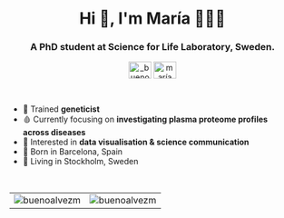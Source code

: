 
<h1 align="center">Hi 👋, I'm María 👩🏻‍💻</h1>
<h3 align="center">A PhD student at Science for Life Laboratory, Sweden.</h3>
<p align="center">
<a href="https://twitter.com/_buenoalvez" target="blank"><img align="center" src="https://raw.githubusercontent.com/rahuldkjain/github-profile-readme-generator/master/src/images/icons/Social/twitter.svg" alt="_buenoalvez" height="30" width="40" /></a>
<a href="https://linkedin.com/in/maría bueno álvez" target="blank"><img align="center" src="https://raw.githubusercontent.com/rahuldkjain/github-profile-readme-generator/master/src/images/icons/Social/linked-in-alt.svg" alt="maría bueno álvez" height="30" width="40" /></a>
</p>
<br>



- 🧬 Trained **geneticist**
- 🩸 Currently focusing on **investigating plasma proteome profiles across diseases**
- 🎨 Interested in **data visualisation & science communication**
- 🏡 Born in Barcelona, Spain 
- 📌 Living in Stockholm, Sweden 

<br>

<table>
  <tr>
    <td><img align="center" src="https://github-readme-stats.vercel.app/api?username=buenoalvezm&show_icons=true&locale=en" alt="buenoalvezm" /></td>
    <td><img align="center" src="https://github-readme-streak-stats.herokuapp.com/?user=buenoalvezm&" alt="buenoalvezm" /></td>
  </tr>
</table>
